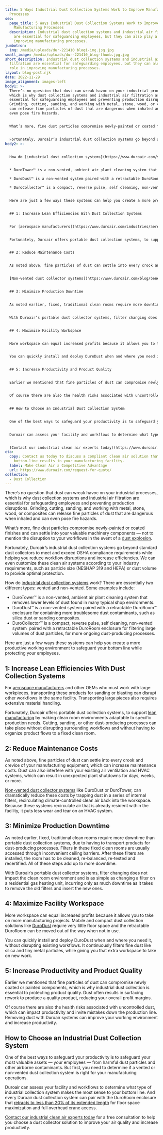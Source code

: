 ```yaml
---
title: 5 Ways Industrial Dust Collection Systems Work to Improve Manufacturing
  Processes
seo:
  page_title: 5 Ways Industrial Dust Collection Systems Work to Improve
    Manufacturing Processes
  description: Industrial dust collection systems and industrial air filtration
    are essential for safeguarding employees, but they can also play a role in
    improving manufacturing processes.
jumbotron:
  img: /media/uploads/dur-221410_blog1-img.jpg.jpg
small_image: /media/uploads/dur-221410_blog-thumb.jpg.jpg
short_description: Industrial dust collection systems and industrial air
  filtration are essential for safeguarding employees, but they can also play a
  role in improving manufacturing processes.
layout: blog-post.njk
date: 2022-11-29
image_alignment: images-left
body1: >-
  There’s no question that dust can wreak havoc on your industrial processes,
  which is why dust collection systems and industrial air filtration are
  essential for safeguarding employees and preventing production disruptions.
  Grinding, cutting, sanding, and working with metal, stone, wood, or composites
  can release fine particles of dust that are dangerous when inhaled and can
  even pose fire hazards.


  What’s more, fine dust particles compromise newly-painted or coated finishes and can settle into your valuable machinery components — not to mention the disruption to your workflows in the event of a [dust explosion](https://www.osha.gov/combustible-dust).


  Fortunately, Duroair’s industrial dust collection systems go beyond standard dust collectors to meet and exceed OSHA compliance requirements while helping you reduce workflow disruptions and increase efficiencies. We can even customize these clean air systems according to your industry requirements, such as particle size (NESHAP 319 and HEPA) or dust volume to provide optimal protection.
body2: >-
  

  How do [industrial dust collection systems](https://www.duroair.com/solutions/dust-collection) work? There are essentially two different types: vented and non-vented. Some examples include:


  * DuroTower™ is a non-vented, ambient air plant cleaning system that removes lower levels of dust found in many typical shop environments.

  * DuroDust™ is a non-vented system paired with a retractable DuroRoom™ enclosure for containing more troublesome dust contaminants, such as silica dust or sanding composites.

  * DuroCollector™ is a compact, reverse pulse, self cleaning, non-vented system paired with a retractable DuroRoom enclosure for filtering large volumes of dust particles, for more ongoing dust-producing processes.


  Here are just a few ways these systems can help you create a more productive working environment to safeguard your bottom line while protecting your employees.


  ## 1: Increase Lean Efficiencies With Dust Collection Systems


  For [aerospace manufacturers](https://www.duroair.com/industries/aerospace-aviation) and other OEMs who must work with large workpieces, transporting these products for sanding or blasting can disrupt other workflows in the same facility. Transporting large pieces also requires extensive material handling.


  Fortunately, Duroair offers portable dust collection systems, to support [lean manufacturing](https://www.duroair.com/industries/lean-manufacturing) by making clean room environments adaptable to specific production needs. Cutting, sanding, or other dust-producing processes can take place without disrupting surrounding workflows and without having to organize product flows to a fixed clean room.


  ## 2: Reduce Maintenance Costs


  As noted above, fine particles of dust can settle into every crook and crevice of your manufacturing equipment, which can increase maintenance costs. Dust can also interfere with your existing air ventilation and HVAC systems, which can result in unexpected plant shutdowns for days, weeks, or more.


  [Non-vented dust collector systems](https://www.duroair.com/blog/benefits-non-vented-clean-room-dust-collector-systems) like DuroDust or DuroTower, can dramatically reduce these costs by trapping dust in a series of internal filters, recirculating climate-controlled clean air back into the workspace. Because these systems recirculate air that is already resident within the facility, it puts less wear and tear on an HVAC system.


  ## 3: Minimize Production Downtime


  As noted earlier, fixed, traditional clean rooms require more downtime than portable dust collection systems, due to having to transport products for dust-producing processes. Filters in these fixed clean rooms are usually accessed through inconvenient ceiling barriers. After these filters are installed, the room has to be cleaned, re-balanced, re-tested and recertified. All of these steps add up to more downtime.


  With Duroair’s portable dust collector systems, filter changing does not impact the clean room environment and is as simple as changing a filter on a residential gas heating unit, incurring only as much downtime as it takes to remove the old filters and insert the new ones.


  ## 4: Maximize Facility Workspace


  More workspace can equal increased profits because it allows you to take on more manufacturing projects. Mobile and compact dust collection solutions like [DuroDust](https://www.duroair.com/products/durodust/) require very little floor space and the retractable DuroRoom can be moved out of the way when not in use.


  You can quickly install and deploy DuroDust when and where you need it, without disrupting existing workflows. It continuously filters fine dust like silica and tiny metal particles, while giving you that extra workspace to take on new work.


  ## 5: Increase Productivity and Product Quality


  Earlier we mentioned that fine particles of dust can compromise newly coated or painted components, which is why industrial dust collection is essential to protecting product quality. Dust often results in surfacing rework to produce a quality product, reducing your overall profit margins.


  Of course there are also the health risks associated with uncontrolled dust, which can impact productivity and invite mistakes down the production line. Removing dust with Duroair systems can improve your working environment and increase productivity.


  ## How to Choose an Industrial Dust Collection System


  One of the best ways to safeguard your productivity is to safeguard your most valuable assets — your employees — from harmful dust particles and other airborne contaminants. But first, you need to determine if a vented or non-vented dust collection system is right for your manufacturing operations.


  Duroair can assess your facility and workflows to determine what type of industrial collection system makes the most sense to your bottom line. And every Duroair dust collection system can pair with the DuroRoom enclosure that [retracts to less than 20% of its extended length](https://www.duroair.com/resources/videos/watch-duroair-technologies-solutions-in-action) for floor space maximization and full overhead crane access.


  [Contact our industrial clean air experts today](https://www.duroair.com/request-for-quote/) for a free consultation to help you choose a dust collector solution to improve your air quality and increase productivity.
cta:
  copy: Contact us today to discuss a compliant clean air solution that delivers
    bottom-line results in your manufacturing facility.
  label: Make Clean Air a Competitive Advantage
  url: https://www.duroair.com/request-for-quote/
collection:
  - Dust Collection
---
```

There’s no question that dust can wreak havoc on your industrial processes, which is why dust collection systems and industrial air filtration are essential for safeguarding employees and preventing production disruptions. Grinding, cutting, sanding, and working with metal, stone, wood, or composites can release fine particles of dust that are dangerous when inhaled and can even pose fire hazards. 

What’s more, fine dust particles compromise newly-painted or coated finishes and can settle into your valuable machinery components — not to mention the disruption to your workflows in the event of a [dust explosion](https://www.osha.gov/combustible-dust).

Fortunately, Duroair’s industrial dust collection systems go beyond standard dust collectors to meet and exceed OSHA compliance requirements while helping you reduce workflow disruptions and increase efficiencies. We can even customize these clean air systems according to your industry requirements, such as particle size (NESHAP 319 and HEPA) or dust volume to provide optimal protection.

How do [industrial dust collection systems](https://www.duroair.com/solutions/dust-collection) work? There are essentially two different types: vented and non-vented. Some examples include:

* DuroTower™ is a non-vented, ambient air plant cleaning system that removes lower levels of dust found in many typical shop environments.
* DuroDust™ is a non-vented system paired with a retractable DuroRoom™ enclosure for containing more troublesome dust contaminants, such as silica dust or sanding composites.
* DuroCollector™ is a compact, reverse pulse, self cleaning, non-vented system  paired with a retractable DuroRoom enclosure for filtering large volumes of dust particles, for more ongoing dust-producing processes.

Here are just a few ways these systems can help you create a more productive working environment to safeguard your bottom line while protecting your employees.

## 1: Increase Lean Efficiencies With Dust Collection Systems

For [aerospace manufacturers](https://www.duroair.com/industries/aerospace-aviation) and other OEMs who must work with large workpieces, transporting these products for sanding or blasting can disrupt other workflows in the same facility. Transporting large pieces also requires extensive material handling.

Fortunately, Duroair offers portable dust collection systems, to support [lean manufacturing](https://www.duroair.com/industries/lean-manufacturing) by making clean room environments adaptable to specific production needs. Cutting, sanding, or other dust-producing processes can take place without disrupting surrounding workflows and without having to organize product flows to a fixed clean room.

## 2: Reduce Maintenance Costs 

As noted above, fine particles of dust can settle into every crook and crevice of your manufacturing equipment, which can increase maintenance costs. Dust can also interfere with your existing air ventilation and HVAC systems, which can result in unexpected plant shutdowns for days, weeks, or more.

[Non-vented dust collector systems](https://www.duroair.com/blog/benefits-non-vented-clean-room-dust-collector-systems) like DuroDust or DuroTower, can dramatically reduce these costs by trapping dust in a series of internal filters, recirculating climate-controlled clean air back into the workspace. Because these systems recirculate air that is already resident within the facility, it puts less wear and tear on an HVAC system.

## 3: Minimize Production Downtime 

As noted earlier, fixed, traditional clean rooms require more downtime than portable dust collection systems, due to having to transport products for dust-producing processes. Filters in these fixed clean rooms are usually accessed through inconvenient ceiling barriers. After these filters are installed, the room has to be cleaned, re-balanced, re-tested and recertified. All of these steps add up to more downtime.

With Duroair’s portable dust collector systems, filter changing does not impact the clean room environment and is as simple as changing a filter on a residential gas heating unit, incurring only as much downtime as it takes to remove the old filters and insert the new ones.

## 4: Maximize Facility Workspace 

More workspace can equal increased profits because it allows you to take on more manufacturing projects. Mobile and compact dust collection solutions like [DuroDust](https://www.duroair.com/products/durodust/) require very little floor space and the retractable DuroRoom can be moved out of the way when not in use.

You can quickly install and deploy DuroDust when and where you need it, without disrupting existing workflows. It continuously filters fine dust like silica and tiny metal particles, while giving you that extra workspace to take on new work.

## 5: Increase Productivity and Product Quality 

Earlier we mentioned that fine particles of dust can compromise newly coated or painted components, which is why industrial dust collection is essential to protecting product quality. Dust often results in surfacing rework to produce a quality product, reducing your overall profit margins.

Of course there are also the health risks associated with uncontrolled dust, which can impact productivity and invite mistakes down the production line. Removing dust with Duroair systems can improve your working environment and increase productivity.

## How to Choose an Industrial Dust Collection System 

One of the best ways to safeguard your productivity is to safeguard your most valuable assets — your employees — from harmful dust particles and other airborne contaminants. But first, you need to determine if a vented or non-vented dust collection system is right for your manufacturing operations.

Duroair can assess your facility and workflows to determine what type of industrial collection system makes the most sense to your bottom line. And every Duroair dust collection system can pair with the DuroRoom enclosure that [retracts to less than 20% of its extended length](https://www.duroair.com/resources/videos/watch-duroair-technologies-solutions-in-action) for floor space maximization and full overhead crane access.

[Contact our industrial clean air experts today](https://www.duroair.com/request-for-quote/) for a free consultation to help you choose a dust collector solution to improve your air quality and increase productivity.